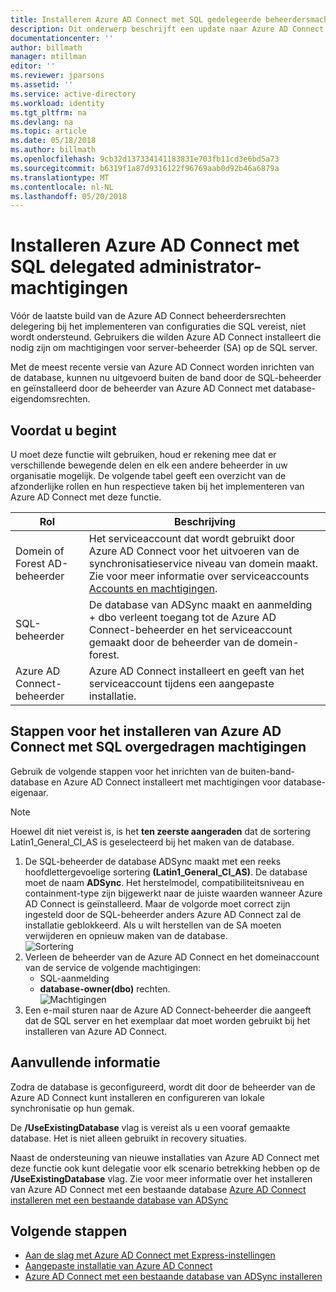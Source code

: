 ```yaml
---
title: Installeren Azure AD Connect met SQL gedelegeerde beheerdersmachtigingen | Microsoft Docs
description: Dit onderwerp beschrijft een update naar Azure AD Connect waarmee de installatie met een account dat alleen SQL dbo-machtigingen heeft.
documentationcenter: ''
author: billmath
manager: mtillman
editor: ''
ms.reviewer: jparsons
ms.assetid: ''
ms.service: active-directory
ms.workload: identity
ms.tgt_pltfrm: na
ms.devlang: na
ms.topic: article
ms.date: 05/18/2018
ms.author: billmath
ms.openlocfilehash: 9cb32d137334141183831e703fb11cd3e6bd5a73
ms.sourcegitcommit: b6319f1a87d9316122f96769aab0d92b46a6879a
ms.translationtype: MT
ms.contentlocale: nl-NL
ms.lasthandoff: 05/20/2018
---
```

# <a name="install-azure-ad-connect-using-sql-delegated-administrator-permissions"></a>Installeren Azure AD Connect met SQL delegated administrator-machtigingen
Vóór de laatste build van de Azure AD Connect beheerdersrechten delegering bij het implementeren van configuraties die SQL vereist, niet wordt ondersteund.  Gebruikers die wilden Azure AD Connect installeert die nodig zijn om machtigingen voor server-beheerder (SA) op de SQL server.

Met de meest recente versie van Azure AD Connect worden inrichten van de database, kunnen nu uitgevoerd buiten de band door de SQL-beheerder en geïnstalleerd door de beheerder van Azure AD Connect met database-eigendomsrechten.

## <a name="before-you-begin"></a>Voordat u begint
U moet deze functie wilt gebruiken, houd er rekening mee dat er verschillende bewegende delen en elk een andere beheerder in uw organisatie mogelijk.  De volgende tabel geeft een overzicht van de afzonderlijke rollen en hun respectieve taken bij het implementeren van Azure AD Connect met deze functie.

|Rol|Beschrijving|
|-----|-----|
|Domein of Forest AD-beheerder|Het serviceaccount dat wordt gebruikt door Azure AD Connect voor het uitvoeren van de synchronisatieservice niveau van domein maakt.  Zie voor meer informatie over serviceaccounts [Accounts en machtigingen](active-directory-aadconnect-accounts-permissions.md).
|SQL-beheerder|De database van ADSync maakt en aanmelding + dbo verleent toegang tot de Azure AD Connect-beheerder en het serviceaccount gemaakt door de beheerder van de domein-forest.|
Azure AD Connect-beheerder|Azure AD Connect installeert en geeft van het serviceaccount tijdens een aangepaste installatie.

## <a name="steps-for-installing-azure-ad-connect-using-sql-delegated-permissions"></a>Stappen voor het installeren van Azure AD Connect met SQL overgedragen machtigingen
Gebruik de volgende stappen voor het inrichten van de buiten-band-database en Azure AD Connect installeert met machtigingen voor database-eigenaar.

>[!NOTE]
>Hoewel dit niet vereist is, is het **ten zeerste aangeraden** dat de sortering Latin1_General_CI_AS is geselecteerd bij het maken van de database.


1.  De SQL-beheerder de database ADSync maakt met een reeks hoofdlettergevoelige sortering **(Latin1_General_CI_AS)**.  De database moet de naam **ADSync**.  Het herstelmodel, compatibiliteitsniveau en containment-type zijn bijgewerkt naar de juiste waarden wanneer Azure AD Connect is geïnstalleerd.  Maar de volgorde moet correct zijn ingesteld door de SQL-beheerder anders Azure AD Connect zal de installatie geblokkeerd.  Als u wilt herstellen van de SA moeten verwijderen en opnieuw maken van de database.</br>
![Sortering](media/active-directory-aadconnect-sql-delegation/sql4.png)
2.  Verleen de beheerder van de Azure AD Connect en het domeinaccount van de service de volgende machtigingen:
    - SQL-aanmelding 
    - **database-owner(dbo)** rechten.  </br>
![Machtigingen](media/active-directory-aadconnect-sql-delegation/sql3.png)
3.  Een e-mail sturen naar de Azure AD Connect-beheerder die aangeeft dat de SQL server en het exemplaar dat moet worden gebruikt bij het installeren van Azure AD Connect.

## <a name="additional-information"></a>Aanvullende informatie
Zodra de database is geconfigureerd, wordt dit door de beheerder van de Azure AD Connect kunt installeren en configureren van lokale synchronisatie op hun gemak.  

De **/UseExistingDatabase** vlag is vereist als u een vooraf gemaakte database.  Het is niet alleen gebruikt in recovery situaties.

Naast de ondersteuning van nieuwe installaties van Azure AD Connect met deze functie ook kunt delegatie voor elk scenario betrekking hebben op de **/UseExistingDatabase** vlag.  Zie voor meer informatie over het installeren van Azure AD Connect met een bestaande database [Azure AD Connect installeren met een bestaande database van ADSync](active-directory-aadconnect-existing-database.md)


## <a name="next-steps"></a>Volgende stappen
- [Aan de slag met Azure AD Connect met Express-instellingen](active-directory-aadconnect-get-started-express.md)
- [Aangepaste installatie van Azure AD Connect](active-directory-aadconnect-get-started-custom.md)
- [Azure AD Connect met een bestaande database van ADSync installeren](active-directory-aadconnect-existing-database.md)  
